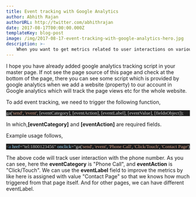 ```yaml
---
title: Event tracking with Google Analytics
author: Abhith Rajan
authorURL: http://twitter.com/abhithrajan
date: 2017-08-17T00:00:00.000Z
templateKey: blog-post
image: /img/2017-08-17-event-tracking-with-google-analytics-hero.jpg
description: >-
    When you want to get metrics related to user interactions on various parts of your website Google Analytics (ga)  event tracking can be helpful and is easy to integrate as well.
---
```


I hope you have already added google analytics tracking script in your master page. If not see the page source of this page and check at the bottom of the page, there you can see some script which is provided by google analytics when we add a website (property) to our account in Google analytics which will track the page views etc for the whole website.

To add event tracking, we need to trigger the following function,

<pre style="font-family: Fantasque Sans Mono; font-size: 13; color: gainsboro; background: #1e1e1e;"><span style="color: lightgray;">ga</span>(<span style="color: #d69d85;">'send'</span>, <span style="color: #d69d85;">'event'</span>, [<span style="color: lightgray;">eventCategory</span>], [<span style="color: lightgray;">eventAction</span>], [<span style="color: lightgray;">eventLabel</span>], [<span style="color: lightgray;">eventValue</span>], [<span style="color: lightgray;">fieldsObject</span>]);
</pre>

In which,**[eventCategory]** and **[eventAction]** are required fields.

Example usage follows,

<pre style="font-family: Fantasque Sans Mono; font-size: 13; color: gainsboro; background: #1e1e1e;"><span style="color: gray;">&lt;</span><span style="color: #569cd6;">a</span> <span style="color: #9cdcfe;">href</span><span style="color: #b4b4b4;">=</span><span style="color: #c8c8c8;">"tel:1800123456"</span> <span style="color: #9cdcfe;">onclick</span><span style="color: #b4b4b4;">=</span><span style="color: #c8c8c8;">"</span><span style="color: lightgray;">ga</span>(<span style="color: #d69d85;">'send'</span>, <span style="color: #d69d85;">'event'</span>, <span style="color: #d69d85;">'Phone Call'</span>, <span style="color: #d69d85;">'Click/Touch'</span>, <span style="color: #d69d85;">'Contact Page'</span>);<span style="color: #c8c8c8;">"</span><span style="color: gray;">&gt;</span>1800123456<span style="color: gray;">&lt;/</span><span style="color: #569cd6;">a</span><span style="color: gray;">&gt;</span>
</pre>

The above code will track user interaction with the phone number. As you can see, here the **eventCategory** is "Phone Call", and **eventAction** is "Click/Touch". We can use the **eventLabel** field to improve the metrics by like here is assigned with value "Contact Page" so that we knows how much triggered from that page itself. And for other pages, we can have different eventLabel.
